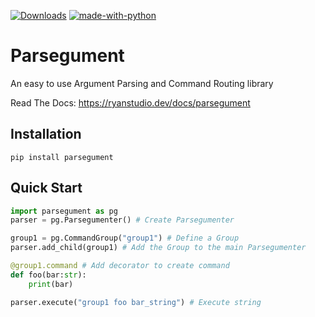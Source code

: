 [![Downloads](https://img.shields.io/pypi/dm/parsegument)](https://pypi.org/project/parsegument/)
[![made-with-python](https://img.shields.io/badge/Made%20with-Python-1f425f.svg)](https://www.python.org/)
# Parsegument
An easy to use Argument Parsing and Command Routing library

Read The Docs: https://ryanstudio.dev/docs/parsegument

## Installation
```commandline
pip install parsegument
```

## Quick Start
```python
import parsegument as pg
parser = pg.Parsegumenter() # Create Parsegumenter

group1 = pg.CommandGroup("group1") # Define a Group
parser.add_child(group1) # Add the Group to the main Parsegumenter

@group1.command # Add decorator to create command
def foo(bar:str):
    print(bar)

parser.execute("group1 foo bar_string") # Execute string
```

